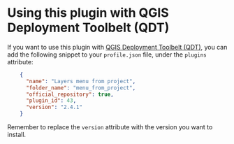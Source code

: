 # Using this plugin with QGIS Deployment Toolbelt (QDT)

If you want to use this plugin with [QGIS Deployment Toolbelt (QDT)](https://qgis-deployment.github.io/qgis-deployment-toolbelt-cli/), you can add the following snippet to your `profile.json` file, under the `plugins` attribute:

```json
    {
      "name": "Layers menu from project",
      "folder_name": "menu_from_project",
      "official_repository": true,
      "plugin_id": 43,
      "version": "2.4.1"
    }
```

Remember to replace the `version` attribute with the version you want to install.
